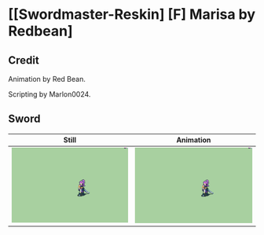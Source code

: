 # [\[Swordmaster-Reskin\] \[F\] Marisa by Redbean]

## Credit

Animation by Red Bean.

Scripting by Marlon0024.

## Sword

| Still | Animation |
| :---: | :-------: |
| ![Sword still](./Sword_000.png) | ![Sword animation](./Sword.gif) |

